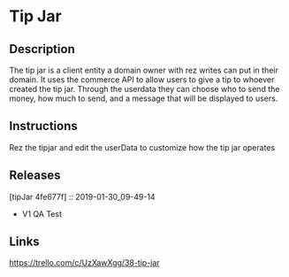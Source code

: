 # Tip Jar

## Description
The tip jar is a client entity a domain owner with rez writes can put in their domain.  It uses the commerce API to allow users to give a tip to whoever created the tip jar.  Through the userdata they can choose who to send the money, how much to send, and a message that will be displayed to users.  

## Instructions
Rez the tipjar and edit the userData to customize how the tip jar operates

## Releases
[tipJar 4fe677f] :: 2019-01-30_09-49-14
- V1 QA Test

## Links
https://trello.com/c/UzXawXgg/38-tip-jar